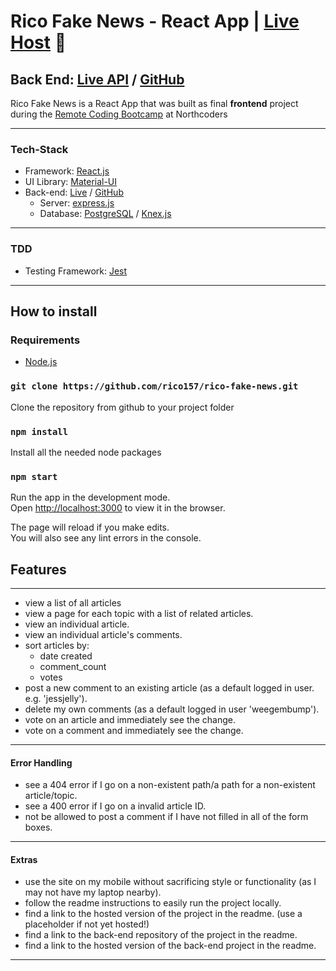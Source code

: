 # **Rico Fake News - React App** | [Live Host](https://rico-fake-news.netlify.app/) 👀
## Back End: [Live API](https://rico-nc-news.herokuapp.com/) / [GitHub](https://github.com/rico157/rico-fake-news-api)



  Rico Fake News is a React App that was built as final **frontend** project during the [Remote Coding Bootcamp](https://northcoders.com/remote-coding-bootcamp) at Northcoders
  

  ---
### Tech-Stack
* Framework: [React.js](https://reactjs.org/)
* UI Library: [Material-UI](https://material-ui.com/)
* Back-end: [Live](https://rico-nc-news.herokuapp.com/) / [GitHub](https://github.com/rico157/rico-fake-news-api)
  - Server: [express.js](https://expressjs.com/)
  - Database: [PostgreSQL](https://www.postgresql.org/) / [Knex.js](http://knexjs.org/)
---
### TDD 
* Testing Framework: [Jest](https://jestjs.io/) 
---
## How to install
### Requirements

* [Node.js](https://nodejs.org/)



### `git clone https://github.com/rico157/rico-fake-news.git`

Clone the repository from github to your project folder


### `npm install`

Install all the needed node packages 


### `npm start`

Run the app in the development mode.<br />
Open [http://localhost:3000](http://localhost:3000) to view it in the browser.

The page will reload if you make edits.<br />
You will also see any lint errors in the console.




## Features
---
* view a list of all articles 
* view a page for each topic with a list of related articles.
* view an individual article.
* view an individual article's comments.
* sort articles by:
  - date created
  - comment_count
  - votes
* post a new comment to an existing article (as a default logged in user. e.g. 'jessjelly').
* delete my own comments (as a default logged in user 'weegembump').
* vote on an article and immediately see the change.
* vote on a comment and immediately see the change.
---
#### Error Handling
* see a 404 error if I go on a non-existent path/a path for a non-existent article/topic.
* see a 400 error if I go on a invalid article ID.
* not be allowed to post a comment if I have not filled in all of the form boxes.
---
#### Extras
* use the site on my mobile without sacrificing style or functionality (as I may not have my laptop nearby).
* follow the readme instructions to easily run the project locally.
* find a link to the hosted version of the project in the readme. (use a placeholder if not yet hosted!)
* find a link to the back-end repository of the project in the readme.
* find a link to the hosted version of the back-end project in the readme.
---
